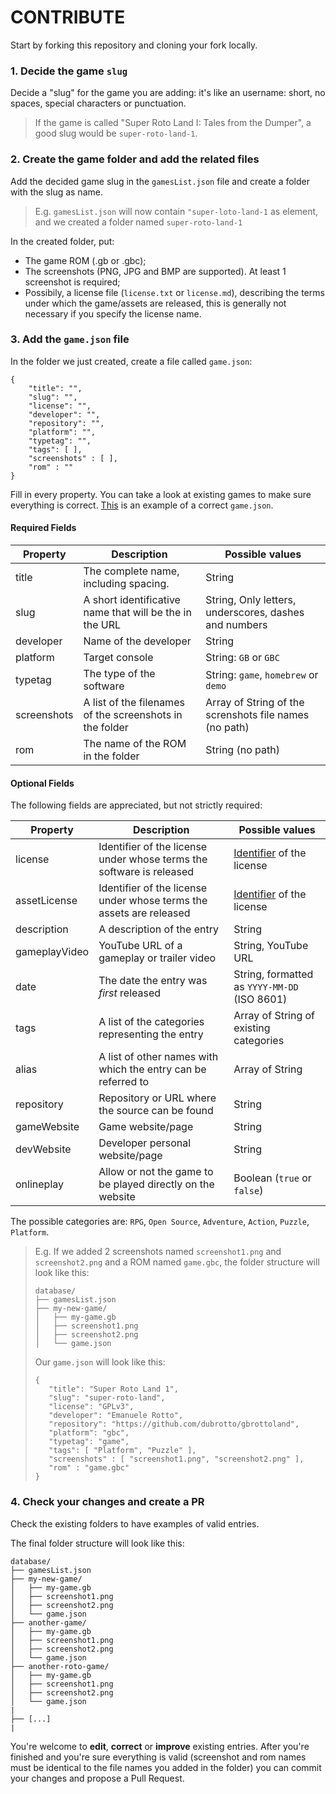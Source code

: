 # CONTRIBUTE

Start by forking this repository and cloning your fork locally.

### 1. Decide the game `slug` 

Decide a "slug" for the game you are adding: it's like an username: short, no spaces, special characters or punctuation.

> If the game is called "Super Roto Land I: Tales from the Dumper", a good slug would be `super-roto-land-1`.

### 2. Create the game folder and add the related files 

Add the decided game slug in the `gamesList.json` file and create a folder with the slug as name.

> E.g. `gamesList.json` will now contain `"super-loto-land-1` as element, and we created a folder named `super-roto-land-1`

In the created folder, put:

- The game ROM (.gb or .gbc);
- The screenshots (PNG, JPG and BMP are supported). At least 1 screenshot is required;
- Possibily, a license file (`license.txt` or `license.md`), describing the terms under which the game/assets are released, this is generally not necessary if you specify the license name.

### 3. Add the `game.json` file 

In the folder we just created, create a file called `game.json`:

```
{
    "title": "",
    "slug": "",
    "license": "",
    "developer": "",
    "repository": "",
    "platform": "",
    "typetag": "",
    "tags": [ ],
    "screenshots" : [ ],
    "rom" : ""
}
```

Fill in every property. You can take a look at existing games to make sure everything is correct. 
[This](ucity/game.json) is an example of a correct `game.json`.

#### Required Fields

| Property      | Description                                                          | Possible values                                         |
|---------------|----------------------------------------------------------------------|---------------------------------------------------------|
| title         | The complete name, including spacing.                                | String                                                  |
| slug          | A short identificative name that will be the in the URL              | String, Only letters, underscores, dashes and numbers   |
| developer     | Name of the developer                                                | String                                                  |
| platform      | Target console                                                       | String: `GB` or `GBC`                                   |
| typetag       | The type of the software                                             | String: `game`, `homebrew` or `demo`                    |
| screenshots   | A list of the filenames of the screenshots in the folder             | Array of String of the screnshots file names (no path)  |
| rom           | The name of the ROM in the folder                                    | String (no path)                                        |


#### Optional Fields

The following fields are appreciated, but not strictly required:

| Property      | Description                                                          | Possible values                                         |
|---------------|----------------------------------------------------------------------|---------------------------------------------------------|
| license       | Identifier of the license under whose terms the software is released | [Identifier](https://spdx.org/licenses/) of the license |
| assetLicense  | Identifier of the license under whose terms the assets are released  | [Identifier](https://spdx.org/licenses/) of the license |
| description   | A description of the entry                                           | String                                                  |
| gameplayVideo | YouTube URL of a gameplay or trailer video                           | String, YouTube URL                                     |
| date          | The date the entry was *first* released                              | String, formatted as `YYYY-MM-DD` (ISO 8601)            |
| tags          | A list of the categories representing the entry                      | Array of String of existing categories                  |
| alias         | A list of other names with which the entry can be referred to        | Array of String                                         |
| repository    | Repository or URL where the source can be found                      | String                                                  |
| gameWebsite   | Game website/page                                                    | String                                                  |
| devWebsite    | Developer personal website/page                                      | String                                                  |
| onlineplay    | Allow or not the game to be played directly on the website           | Boolean (`true` or `false`)                             |


The possible categories are: `RPG`, `Open Source`, `Adventure`, `Action`, `Puzzle`, `Platform`.

> E.g. If we added 2 screenshots named `screenshot1.png` and `screenshot2.png` and a ROM named `game.gbc`, the folder structure will look like this:
>
>```
>database/
>├── gamesList.json
>├── my-new-game/
>│   ├── my-game.gb
>│   ├── screenshot1.png
>│   ├── screenshot2.png
>│   └── game.json
>```
>
> Our `game.json` will look like this:
> 
>```
>{
>    "title": "Super Roto Land 1",
>    "slug": "super-roto-land",
>    "license": "GPLv3",
>    "developer": "Emanuele Rotto",
>    "repository": "https://github.com/dubrotto/gbrottoland",
>    "platform": "gbc",
>    "typetag": "game",
>    "tags": [ "Platform", "Puzzle" ],
>    "screenshots" : [ "screenshot1.png", "screenshot2.png" ],
>    "rom" : "game.gbc"
>}
>```


### 4. Check your changes and create a PR

Check the existing folders to have examples of valid entries.

The final folder structure will look like this:

```
database/
├── gamesList.json
├── my-new-game/
│   ├── my-game.gb
│   ├── screenshot1.png
│   ├── screenshot2.png
│   └── game.json
├── another-game/
│   ├── my-game.gb
│   ├── screenshot1.png
│   ├── screenshot2.png
│   └── game.json
├── another-roto-game/
│   ├── my-game.gb
│   ├── screenshot1.png
│   ├── screenshot2.png
│   └── game.json
|
├── [...]
|
```

You're welcome to **edit**, **correct** or **improve** existing entries.
After you're finished and you're sure everything is valid (screenshot and rom names must be identical to the file names you added in the folder) you can commit your changes and propose a Pull Request.
